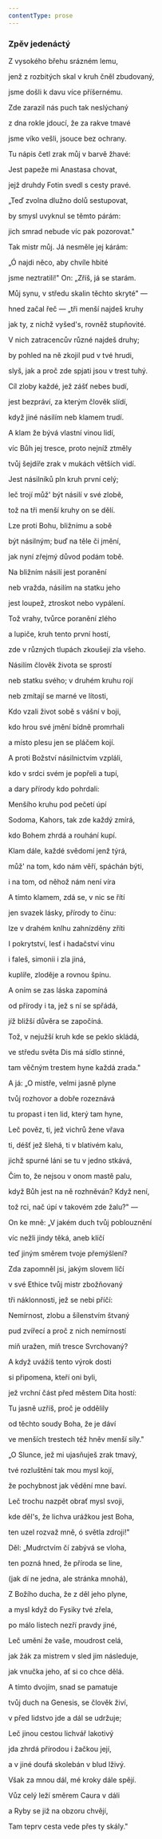 ```yaml
---
contentType: prose
---
```


<section>

### Zpěv jedenáctý

Z vysokého břehu srázném lemu,

jenž z rozbitých skal v kruh čněl zbudovaný,

jsme došli k davu více příšernému.

Zde zarazil nás puch tak neslýchaný

z dna rokle jdoucí, že za rakve tmavé

jsme víko vešli, jsouce bez ochrany.

Tu nápis četl zrak můj v barvě žhavé:

Jest papeže mi Anastasa chovat,

jejž druhdy Fotin svedl s cesty pravé.

„Teď zvolna dlužno dolů sestupovat,

by smysl uvyknul se těmto párám:

jich smrad nebude víc pak pozorovat."

Tak mistr můj. Já nesměle jej kárám:

„Ó najdi něco, aby chvíle hbité

jsme neztratili!" On: „Zříš, já se starám.

Můj synu, v středu skalin těchto skryté" —

hned začal řeč — „tři menší najdeš kruhy

jak ty, z nichž vyšed's, rovněž stupňovité.

V nich zatracencův různé najdeš druhy;

by pohled na ně zkojil pud v tvé hrudi,

slyš, jak a proč zde spjati jsou v trest tuhý.

Cíl zloby každé, jež zášť nebes budí,

jest bezpráví, za kterým člověk slídí,

když jiné násilím neb klamem trudí.

A klam že bývá vlastní vinou lidí,

víc Bůh jej tresce, proto nejníž ztměly

tvůj šejdíře zrak v mukách větších vidí.

Jest násilníků pln kruh první celý;

leč trojí můž' být násilí v své zlobě,

tož na tři menší kruhy on se dělí.

Lze proti Bohu, bližnímu a sobě

být násilným; buď na těle či jmění,

jak nyní zřejmý důvod podám tobě.

Na bližním násilí jest poranění

neb vražda, násilím na statku jeho

jest loupež, ztroskot nebo vypálení.

Tož vrahy, tvůrce poranění zlého

a lupiče, kruh tento první hostí,

zde v různých tlupách zkoušejí zla všeho.

Násilím člověk života se sprostí

neb statku svého; v druhém kruhu rojí

neb zmítají se marné ve lítosti,

Kdo vzali život sobě s vášní v boji,

kdo hrou své jmění bídně promrhali

a místo plesu jen se pláčem kojí.

A proti Božství násilnictvím vzpláli,

kdo v srdci svém je popřeli a tupí,

a dary přírody kdo pohrdali:

Menšího kruhu pod pečetí úpí

Sodoma, Kahors, tak zde každý zmírá,

kdo Bohem zhrdá a rouhání kupí.

Klam dále, každé svědomí jenž týrá,

můž' na tom, kdo nám věří, spáchán býti,

i na tom, od něhož nám není víra

A tímto klamem, zdá se, v nic se řítí

jen svazek lásky, přírody to činu:

lze v drahém knlhu zahnízděny zříti

I pokrytství, lesť i hadačství vinu

i faleš, simonii i zla jiná,

kuplíře, zloděje a rovnou špínu.

A oním se zas láska zapomíná

od přírody i ta, jež s ní se spřádá,

jíž bližší důvěra se započíná.

Tož, v nejužší kruh kde se peklo skládá,

ve středu světa Dis má sídlo stinné,

tam věčným trestem hyne každá zrada."

A já: „O mistře, velmi jasně plyne

tvůj rozhovor a dobře rozeznává

tu propast i ten lid, který tam hyne,

Leč pověz, ti, jež vichrů žene vřava

ti, déšť jež šlehá, ti v blativém kalu,

jichž spurné láni se tu v jedno stkává,

Čím to, že nejsou v onom mastě palu,

když Bůh jest na ně rozhněván? Když není,

tož rci, nač úpí v takovém zde žalu?" —

On ke mně: „V jakém duch tvůj poblouznění

víc nežli jindy těká, aneb klíčí

teď jiným směrem tvoje přemýšlení?

Zda zapomněl jsi, jakým slovem líčí

v své Ethice tvůj mistr zbožňovaný

tři náklonnosti, jež se nebi příčí:

Nemírnost, zlobu a šílenstvím štvaný

pud zvířecí a proč z nich nemírností

míň uražen, míň tresce Svrchovaný?

A když uvážíš tento výrok dosti

si připomena, kteří oni byli,

jež vrchní část před městem Dita hostí:

Tu jasně uzříš, proč je oddělily

od těchto soudy Boha, že je dáví

ve menších trestech též hněv menší síly."

„O Slunce, jež mi ujasňuješ zrak tmavý,

tvé rozluštění tak mou mysl kojí,

že pochybnost jak vědění mne baví.

Leč trochu nazpět obrať mysl svoji,

kde děl's, že lichva urážkou jest Boha,

ten uzel rozvaž mně, ó světla zdroji!"

Děl: „Mudrctvím čí zabývá se vloha,

ten pozná hned, že příroda se line,

(jak dí ne jedna, ale stránka mnohá),

Z Božího ducha, že z děl jeho plyne,

a mysl když do Fysiky tvé zřela,

po málo listech nezří pravdy jiné,

Leč umění že vaše, moudrost celá,

jak žák za mistrem v sled jim následuje,

jak vnučka jeho, ať si co chce dělá.

A tímto dvojím, snad se pamatuje

tvůj duch na Genesis, se člověk živí,

v před lidstvo jde a dál se udržuje;

Leč jinou cestou lichvář lakotivý

jda zhrdá přírodou i žačkou její,

a v jiné doufá skolebán v blud lživý.

Však za mnou dál, mé kroky dále spějí.

Vůz celý leží směrem Caura v dáli

a Ryby se již na obzoru chvějí,

Tam teprv cesta vede přes ty skály."

</section>
